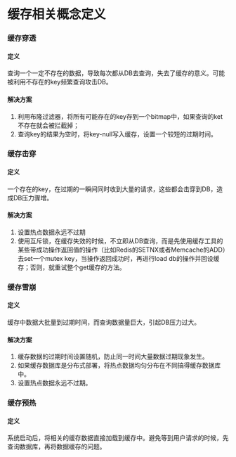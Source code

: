 # 缓存相关概念定义

### 缓存穿透

#### 定义

查询一个一定不存在的数据，导致每次都从DB去查询，失去了缓存的意义。可能被利用不存在的key频繁查询攻击DB。

#### 解决方案

1. 利用布隆过滤器，将所有可能存在的key存到一个bitmap中，如果查询的ket不存在就会被拦截掉；
2. 查询key的结果为空时，将key-null写入缓存，设置一个较短的过期时间。

### 缓存击穿

#### 定义

一个存在的key，在过期的一瞬间同时收到大量的请求，这些都会击穿到DB，造成DB压力骤增。

#### 解决方案

1. 设置热点数据永远不过期
2. 使用互斥锁，在缓存失效的时候，不立即从DB查询，而是先使用缓存工具的某些带成功操作返回值的操作（比如Redis的SETNX或者Memcache的ADD）去set一个mutex key，当操作返回成功时，再进行load db的操作并回设缓存；否则，就重试整个get缓存的方法。

### 缓存雪崩

#### 定义

缓存中数据大批量到过期时间，而查询数据量巨大，引起DB压力过大。

#### 解决方案

1.  缓存数据的过期时间设置随机，防止同一时间大量数据过期现象发生。
2.  如果缓存数据库是分布式部署，将热点数据均匀分布在不同搞得缓存数据库中。
3.  设置热点数据永远不过期。

### 缓存预热

#### 定义

系统启动后，将相关的缓存数据直接加载到缓存中。避免等到用户请求的时候，先查询数据库，再将数据缓存的问题。













